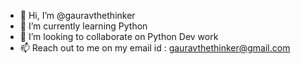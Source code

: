 - 👋 Hi, I’m @gauravthethinker
- 🌱 I’m currently learning Python
- 💞️ I’m looking to collaborate on Python Dev work
- 📫 Reach out to me on my email id : gauravthethinker@gmail.com

<!---
gauravthethinker/gauravthethinker is a ✨ special ✨ repository because its `README.md` (this file) appears on your GitHub profile.
You can click the Preview link to take a look at your changes.
--->
